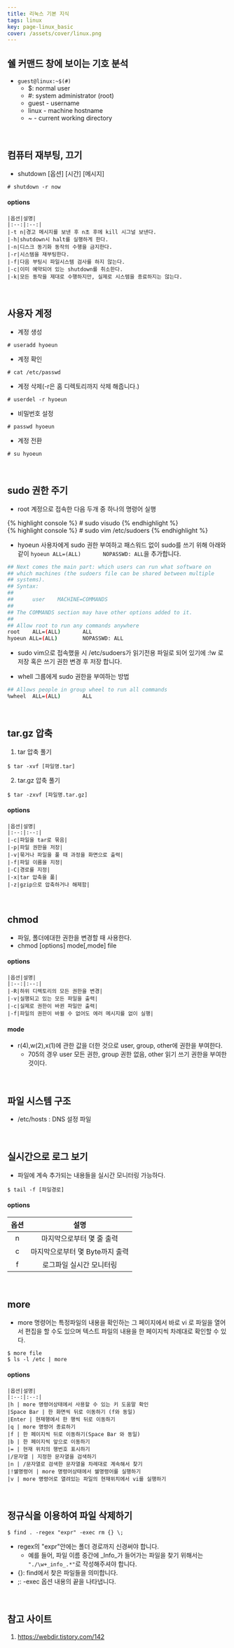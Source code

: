 ```yaml
---
title: 리눅스 기본 지식
tags: linux
key: page-linux_basic
cover: /assets/cover/linux.png
---
```

## 쉘 커맨드 창에 보이는 기호 분석
* ```guest@linux:~$(#)``` 
  * $: normal user
  * #: system administrator (root) 
  * guest - username
  * linux - machine hostname
  * ~ - current working directory
<br>

## 컴퓨터 재부팅, 끄기
* shutdown [옵션] [시간] [메시지]
```console
# shutdown -r now
```
#### options

    |옵션|설명|
    |:--:|:--:|
    |-t n|경고 메시지를 보낸 후 n초 후에 kill 시그널 보낸다.
    |-h|shutdown시 halt를 실행하게 한다.
    |-n|디스크 동기화 동작의 수행을 금지한다.
    |-r|시스템을 재부팅한다.
    |-f|다음 부팅시 파일시스템 검사를 하지 않는다.
    |-c|이미 예약되어 있는 shutdown를 취소한다.
    |-k|모든 동작을 제대로 수행하지만, 실제로 시스템을 종료하지는 않는다.

<br>

## 사용자 계정
* 계정 생성
```console
# useradd hyoeun
```
* 계정 확인
```console
# cat /etc/passwd
```
* 계정 삭제(-r은 홈 디렉토리까지 삭제 해줍니다.)
```console
# userdel -r hyoeun 
```
* 비밀번호 설정
```console
# passwd hyoeun
```
* 계정 전환
```console
# su hyoeun
```

<br>

## sudo 권한 주기
* root 계정으로 접속한 다음 두개 중 하나의 명령어 실행

<div class="grid">
  <div class="cell cell--1"></div>
  <div class="cell cell--4">
{% highlight console %}
# sudo visudo
{% endhighlight %}
  </div>
  <div class="cell cell--1"></div>
  <div class="cell cell--4">
{% highlight console %}
# sudo vim /etc/sudoers
{% endhighlight %}
  </div>
  <div class="cell cell--2"></div>
</div>

* hyoeun 사용자에게 sudo 권한 부여하고 패스워드 없이 sudo를 쓰기 위해 아래와 같이 ```hyoeun ALL=(ALL)       NOPASSWD: ALL```을 추가합니다. 
```bash
## Next comes the main part: which users can run what software on
## which machines (the sudoers file can be shared between multiple
## systems).
## Syntax:
##
##      user    MACHINE=COMMANDS
##
## The COMMANDS section may have other options added to it.
##
## Allow root to run any commands anywhere
root    ALL=(ALL)       ALL
hyoeun ALL=(ALL)        NOPASSWD: ALL
```
  * sudo vim으로 접속했을 시 /etc/sudoers가 읽기전용 파일로 되어 있기에 :!w 로 저장 혹은 쓰기 권한 변경 후 저장 합니다.

* whell 그룹에게 sudo 권한을 부여하는 방법
```bash
## Allows people in group wheel to run all commands
%wheel  ALL=(ALL)       ALL
```

<br>

## tar.gz 압축
1. tar 압축 풀기
```console
$ tar -xvf [파일명.tar]
```
2. tar.gz 압축 풀기
```console
$ tar -zxvf [파일명.tar.gz]
```
#### options

    |옵션|설명|
    |:--:|:--:|
    |-c|파일을 tar로 묶음|
    |-p|파일 권한을 저장|
    |-v|묶거나 파일을 풀 때 과정을 화면으로 출력|
    |-f|파일 이름을 지정|
    |-C|경로를 지정|
    |-x|tar 압축을 풂|
    |-z|gzip으로 압축하거나 해제함|

<br>

## chmod
* 파일, 폴더에대한 권한을 변경할 때 사용한다.
* chmod [options] mode[,mode] file
#### options

    |옵션|설명|
    |:--:|:--:|
    |-R|하위 디렉토리의 모든 권한을 변경|
    |-v|실행되고 있는 모든 파일을 출력|
    |-c|실제로 권한이 바뀐 파일만 출력|
    |-f|파일의 권한이 바뀔 수 없어도 에러 메시지를 없이 실행|

  #### mode
  
  * r(4),w(2),x(1)에 관한 값을 더한 것으로 user, group, other에 권한을 부여한다.
    * 705의 경우 user 모든 권한, group 권한 없음, other 읽기 쓰기 권한을 부여한 것이다.

<br>

## 파일 시스템 구조
* /etc/hosts : DNS 설정 파일

<br>

## 실시간으로 로그 보기
* 파일에 계속 추가되는 내용들을 실시간 모니터링 가능하다.
```console
$ tail -f [파일경로]
```
#### options

  |옵션|설명|
  |:--:|:--:|
  |n | 마지막으로부터 몇 줄 출력
  |c | 마지막으로부터 몇 Byte까지 출력
  |f | 로그파일 실시간 모니터링 

<br>

## more
* more 명령어는 특정파일의 내용을 확인하는 그 페이지에서 바로 vi 로 파일을 열어서 편집을 할 수도 있으며 텍스트 파일의 내용을 한 페이지씩 차례대로 확인할 수 있다.
``` console
$ more file
$ ls -l /etc | more
```
#### options

    |옵션|설명|
    |:--:|:--:|
    |h | more 명령어상태에서 사용할 수 있는 키 도움말 확인
    |Space Bar | 한 화면씩 뒤로 이동하기 (f와 동일)
    |Enter | 현재행에서 한 행씩 뒤로 이동하기
    |q | more 명령어 종료하기
    |f | 한 페이지씩 뒤로 이동하기(Space Bar 와 동일)
    |b | 한 페이지씩 앞으로 이동하기
    |= | 현재 위치의 행번호 표시하기
    |/문자열 | 지정한 문자열을 검색하기
    |n | /문자열로 검색한 문자열을 차례대로 계속해서 찾기
    |!쉘명령어 | more 명령어상태에서 쉘명령어를 실행하기
    |v | more 명령어로 열려있는 파일의 현재위치에서 vi를 실행하기

<br>

## 정규식을 이용하여 파일 삭제하기

``` console
$ find . -regex "expr" -exec rm {} \;
```
* regex의 "expr"안에는 폴더 경로까지 신경써야 합니다.
  * 예를 들어, 파일 이름 중간에 _Info_가 들어가는 파일을 찾기 위해서는 ```"./\w+_info_.*"```로 작성해주셔야 합니다.
* {}: find에서 찾은 파일들을 의미합니다.
* \;: -exec 옵션 내용의 끝을 나타냅니다.

<br>

## 참고 사이트

1. https://webdir.tistory.com/142